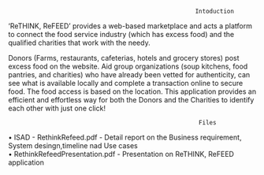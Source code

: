                                                          Intoduction
‘ReTHINK, ReFEED’ provides a web-based marketplace and acts a platform to connect the food service industry (which has excess food) and the qualified charities that work with the needy. 

Donors (Farms, restaurants, cafeterias, hotels and grocery stores) post excess food on the website. Aid group organizations (soup kitchens, food pantries, and charities) who have already been vetted for authenticity, can see what is available locally and complete a transaction online to secure food. The food access is based on the location. This application provides an efficient and effortless way for both the Donors and the Charities to identify each other with just one click!

                                                          Files
•	ISAD - RethinkRefeed.pdf - Detail report on the Business requirement, System desingn,timeline nad Use cases <br />
•	RethinkRefeedPresentation.pdf - Presentation on ReTHINK, ReFEED application


